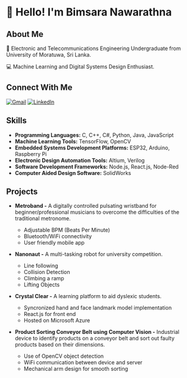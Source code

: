 # 👋 Hello! I'm Bimsara Nawarathna

## About Me

🧑 Electronic and Telecommunications Engineering Undergraduate from University of Moratuwa, Sri Lanka.

💻 Machine Learning and Digital Systems Design Enthusiast.

## Connect With Me

[![Gmail](https://img.shields.io/badge/-Gmail-D14836?style=flat&logo=gmail&logoColor=white)](mailto:bimsaranawarathna@gmail.com)
[![LinkedIn](https://img.shields.io/badge/-LinkedIn-0A66C2?style=flat&logo=linkedin&logoColor=white)](https://www.linkedin.com/in/bimsara-nawarathna/)

## Skills

- **Programming Languages:** C, C++, C#, Python, Java, JavaScript
- **Machine Learning Tools:** TensorFlow, OpenCV
- **Embedded Systems Development Platforms:** ESP32, Arduino, Raspberry Pi
- **Electronic Design Automation Tools:** Altium, Verilog
- **Software Development Frameworks:** Node.js, React.js, Node-Red
- **Computer Aided Design Software:** SolidWorks

## Projects

- **Metroband -** A digitally controlled pulsating wristband for beginner/professional musicians to overcome the difficulties of the traditional metronome.

  - Adjustable BPM (Beats Per Minute)
  - Bluetooth/WiFi connectivity
  - User friendly mobile app

- **Nanonaut -** A multi-tasking robot for university competition.

  - Line following
  - Collision Detection
  - Climbing a ramp
  - Lifting Objects
 
- **Crystal Clear -** A learning platform to aid dyslexic students.

  - Syncronized hand and face landmark model implementation
  - React.js for front end
  - Hosted on Microsoft Azure
 
- **Product Sorting Conveyor Belt using Computer Vision -** Industrial device to identify products on a conveyor belt and sort out faulty products based on their dimensions.

  - Use of OpenCV object detection
  - WiFi communication between device and server
  - Mechanical arm design for smooth sorting




  
